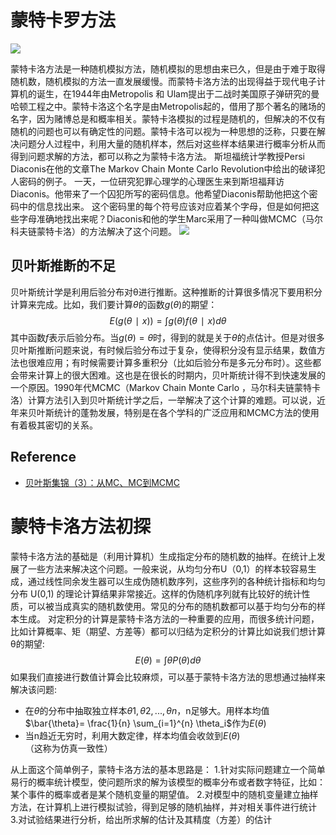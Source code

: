 # 蒙特卡罗方法
![](http://cos.name/wp-content/uploads/2013/01/monte-carlo-simulation.jpg?_=3118875)

蒙特卡洛方法是一种随机模拟方法，随机模拟的思想由来已久，但是由于难于取得随机数，随机模拟的方法一直发展缓慢。而蒙特卡洛方法的出现得益于现代电子计算机的诞生，在1944年由Metropolis 和 Ulam提出于二战时美国原子弹研究的曼哈顿工程之中。蒙特卡洛这个名字是由Metropolis起的，借用了那个著名的赌场的名字，因为赌博总是和概率相关。蒙特卡洛模拟的过程是随机的，但解决的不仅有随机的问题也可以有确定性的问题。蒙特卡洛可以视为一种思想的泛称，只要在解决问题分人过程中，利用大量的随机样本，然后对这些样本结果进行概率分析从而得到问题求解的方法，都可以称之为蒙特卡洛方法。
斯坦福统计学教授Persi Diaconis在他的文章The Markov Chain Monte Carlo Revolution中给出的破译犯人密码的例子。 一天，一位研究犯罪心理学的心理医生来到斯坦福拜访Diaconis。他带来了一个囚犯所写的密码信息。他希望Diaconis帮助他把这个密码中的信息找出来。 这个密码里的每个符号应该对应着某个字母，但是如何把这些字母准确地找出来呢？Diaconis和他的学生Marc采用了一种叫做MCMC（马尔科夫链蒙特卡洛）的方法解决了这个问题。
![](https://img3.doubanio.com/view/note/large/public/p9282000.jpg)
 
## 贝叶斯推断的不足
贝叶斯统计学是利用后验分布对θ进行推断。这种推断的计算很多情况下要用积分计算来完成。比如，我们要计算$θ$的函数$g(θ)$的期望：
$$
E(g(θ∣x))=∫g(θ)f(θ∣x)dθ
$$
其中函数$f$表示后验分布。当$g(θ)=θ$时，得到的就是关于$θ$的点估计。但是对很多贝叶斯推断问题来说，有时候后验分布过于复杂，使得积分没有显示结果，数值方法也很难应用；有时候需要计算多重积分（比如后验分布是多元分布时）。这些都会带来计算上的很大困难。这也是在很长的时期内，贝叶斯统计得不到快速发展的一个原因。1990年代MCMC（Markov Chain Monte Carlo ，马尔科夫链蒙特卡洛）计算方法引入到贝叶斯统计学之后，一举解决了这个计算的难题。可以说，近年来贝叶斯统计的蓬勃发展，特别是在各个学科的广泛应用和MCMC方法的使用有着极其密切的关系。

## Reference
- [贝叶斯集锦（3）：从MC、MC到MCMC](https://site.douban.com/182577/widget/notes/10567181/note/292072927/)

# 蒙特卡洛方法初探
蒙特卡洛方法的基础是（利用计算机）生成指定分布的随机数的抽样。在统计上发展了一些方法来解决这个问题。一般来说，从均匀分布U（0,1）的样本较容易生成，通过线性同余发生器可以生成伪随机数序列，这些序列的各种统计指标和均匀分布 U(0,1) 的理论计算结果非常接近。这样的伪随机序列就有比较好的统计性质，可以被当成真实的随机数使用。常见的分布的随机数都可以基于均匀分布的样本生成。 对定积分的计算是蒙特卡洛方法的一种重要的应用，而很多统计问题，比如计算概率、矩（期望、方差等）都可以归结为定积分的计算比如说我们想计算θ的期望:
$$
E(\theta) = \int \theta P(\theta) d\theta
$$
如果我们直接进行数值计算会比较麻烦，可以基于蒙特卡洛方法的思想通过抽样来解决该问题:
- 在$θ$的分布中抽取独立样本$θ1,θ2,...,θn$，n足够大。用样本均值$\bar{\theta}= \frac{1}{n} \sum_{i=1}^{n} \theta_i$作为$E(θ)$
- 当n趋近无穷时，利用大数定律，样本均值会收敛到$E(θ)$（这称为仿真一致性）

从上面这个简单例子，蒙特卡洛方法的基本思路是：
1.针对实际问题建立一个简单易行的概率统计模型，使问题所求的解为该模型的概率分布或者数字特征，比如：某个事件的概率或者是某个随机变量的期望值。
2.对模型中的随机变量建立抽样方法，在计算机上进行模拟试验，得到足够的随机抽样，并对相关事件进行统计
3.对试验结果进行分析，给出所求解的估计及其精度（方差）的估计






